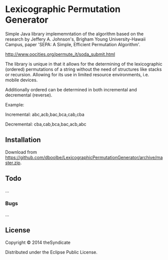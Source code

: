 Lexicographic Permutation Generator
===================================

Simple Java library implememntation of the algorithm based on the research by Jeffery A. Johnson's, Brigham Young University-Hawaii Campus, paper 'SEPA: A Simple, Efficient Permutation Algorithm'.

http://www.oocities.org/permute_it/soda_submit.html

The library is unique in that it allows for the determining of the lexicographic (ordered) permutations of a string without the need of structures like stacks or recursion. Allowing for its use in limited resource environments, i.e. mobile devices.

Additionally ordered can be determined in both incremental and decremental (reverse).

Example:

Incremental: abc,acb,bac,bca,cab,cba

Decremental: cba,cab,bca,bac,acb,abc

## Installation

Download from https://github.com/dboolbe/LexicographicPermutationGenerator/archive/master.zip.

## Todo

...

### Bugs

...

## License

Copyright © 2014 theSyndicate

Distributed under the Eclipse Public License.
